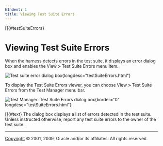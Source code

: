 ```yaml
---
hIndent: 1
title: Viewing Test Suite Errors
---
```


[]{#testSuiteErrors}

# Viewing Test Suite Errors

When the harness detects errors in the test suite, it displays an error dialog box and enables the
View **\>** Test Suite Errors menu item.

![Test suite error dialog box](../../images/testsuiteError.gif){longdesc="testSuiteErrors.html"}

To display the Test Suite Errors viewer, you can choose View **\>** Test Suite Errors from the Test
Manager menu bar.

![Test Manager: Test Suite Errors dialog box](../../images/tsErrors.gif){border="0"
longdesc="testSuiteErrors.html"}

[]{#text} The dialog box displays a list of errors detected in the test suite. Unless instructed
otherwise, report any test suite errors to the owner of the test suite.

----------------------------------------------------------------------------------------------------

[Copyright](../copyright.html) © 2001, 2009, Oracle and/or its affiliates. All rights reserved.
